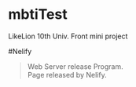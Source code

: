 # mbtiTest

LikeLion 10th Univ. Front mini project


#Nelify
> Web Server release Program.
> <br>
> Page released by Nelify.
